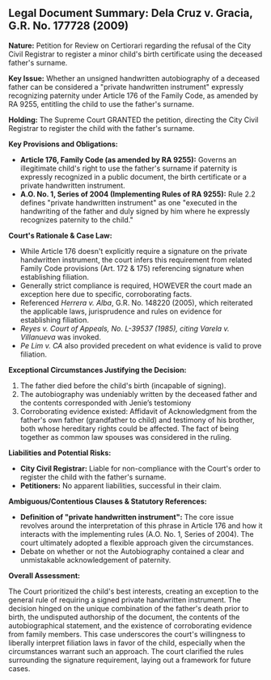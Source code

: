 ## Legal Document Summary: Dela Cruz v. Gracia, G.R. No. 177728 (2009)

**Nature:** Petition for Review on Certiorari regarding the refusal of the City Civil Registrar to register a minor child's birth certificate using the deceased father's surname.

**Key Issue:** Whether an unsigned handwritten autobiography of a deceased father can be considered a "private handwritten instrument" expressly recognizing paternity under Article 176 of the Family Code, as amended by RA 9255, entitling the child to use the father's surname.

**Holding:**  The Supreme Court GRANTED the petition, directing the City Civil Registrar to register the child with the father's surname.

**Key Provisions and Obligations:**

*   **Article 176, Family Code (as amended by RA 9255):**  Governs an illegitimate child's right to use the father's surname if paternity is expressly recognized in a public document, the birth certificate or a private handwritten instrument.
*   **A.O. No. 1, Series of 2004 (Implementing Rules of RA 9255):**  Rule 2.2 defines "private handwritten instrument" as one "executed in the handwriting of the father and duly signed by him where he expressly recognizes paternity to the child."

**Court's Rationale & Case Law:**

*   While Article 176 doesn't explicitly require a signature on the private handwritten instrument, the court infers this requirement from related Family Code provisions (Art. 172 & 175) referencing signature when establishing filiation.
*   Generally strict compliance is required, HOWEVER the court made an exception here due to specific, corroborating facts.
*  Referenced *Herrera v. Alba*, G.R. No. 148220 (2005), which reiterated the applicable laws, jurisprudence and rules on evidence for establishing filiation.
* *Reyes v. Court of Appeals, No. L-39537 (1985), citing Varela v. Villanueva* was invoked.
*   *Pe Lim v. CA* also provided precedent on what evidence is valid to prove filiation.

**Exceptional Circumstances Justifying the Decision:**

1.  The father died before the child's birth (incapable of signing).
2.  The autobiography was undeniably written by the deceased father and the contents corresponded with Jenie’s testomiony
3.  Corroborating evidence existed: Affidavit of Acknowledgment from the father's own father (grandfather to child) and testimony of his brother, both whose hereditary rights could be affected. The fact of being together as common law spouses was considered in the ruling.

**Liabilities and Potential Risks:**

*   **City Civil Registrar:** Liable for non-compliance with the Court's order to register the child with the father's surname.
*   **Petitioners:** No apparent liabilities, successful in their claim.

**Ambiguous/Contentious Clauses & Statutory References:**

*   **Definition of "private handwritten instrument":**  The core issue revolves around the interpretation of this phrase in Article 176 and how it interacts with the implementing rules (A.O. No. 1, Series of 2004). The court ultimately adopted a flexible approach given the circumstances.
*  Debate on whether or not the Autobiography contained a clear and unmistakable acknowledgement of paternity.

**Overall Assessment:**

The Court prioritized the child's best interests, creating an exception to the general rule of requiring a signed private handwritten instrument. The decision hinged on the unique combination of the father's death prior to birth, the undisputed authorship of the document, the contents of the autobiographical statement, and the existence of corroborating evidence from family members. This case underscores the court's willingness to liberally interpret filiation laws in favor of the child, especially when the circumstances warrant such an approach. The court clarified the rules surrounding the signature requirement, laying out a framework for future cases.

